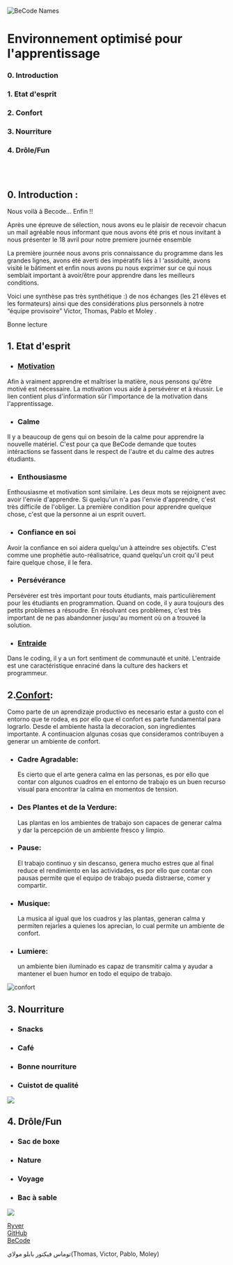 ![BeCode Names](https://media.giphy.com/media/3og0ISsCS8bQbhYAFO/giphy.gif)

# Environnement optimisé pour l'apprentissage


### 0. Introduction
### 1. Etat d'esprit
### 2. Confort
### 3. Nourriture
### 4. Drôle/Fun

</br>
</br>

## 0. Introduction : 

Nous voilà à Becode… Enfin !!

Après une épreuve de sélection, nous avons eu le plaisir de recevoir chacun un mail agréable nous informant que nous avons été pris et nous invitant à nous présenter le 18 avril pour notre premiere journée ensemble

La première journée nous avons pris connaissance du programme dans les grandes lignes, avons été averti des impératifs liés à l ‘assiduité, avons visité le bâtiment et enfin nous avons pu nous exprimer sur ce qui nous semblait important à avoir/être pour apprendre dans les meilleurs conditions. 

Voici une synthèse pas très synthétique :) de nos échanges (les 21 élèves et les formateurs) ainsi que des considérations plus personnels à notre “équipe provisoire” Victor, Thomas, Pablo et Moley .

Bonne lecture 



## 1. Etat d'esprit
* ### [Motivation](http://www.eduvs.ch/lcp/methode/index.php?option=com_content&task=view&id=7&Itemid=6&limit=1&limitstart=1)
Afin à vraiment apprendre et maîtriser la matière, nous pensons qu'être motivé est nécessaire. La motivation vous aide à persévérer et à réussir. Le lien contient plus d'information sûr l'importance de la motivation dans l'apprentissage.
* ### Calme
Il y a beaucoup de gens qui on besoin de la calme pour apprendre la nouvelle matériel. C'est pour ça que BeCode demande que toutes intéractions se fassent dans le respect de l'autre et du calme des autres étudiants.
* ### Enthousiasme
Enthousiasme et motivation sont similaire. Les deux mots se rejoignent avec avoir l'envie d'apprendre. Si quelqu'un n'a pas l'envie d'apprendre, c'est très difficile de l'obliger. La première condition pour apprendre quelque chose, c'est que la personne ai un esprit ouvert.
* ### Confiance en soi
Avoir la confiance en soi aidera quelqu'un à atteindre ses objectifs. C'est comme une prophétie auto-réalisatrice, quand quelqu'un croit qu'il peut faire quelque chose, il le fera.
* ### Persévérance
Persévérer est très important pour touts étudiants, mais particulièrement pour les étudiants en programmation. Quand on code, il y aura toujours des petits problèmes a résoudre. En résolvant ces problèmes, c'est très important de ne pas abandonner jusqu'au moment où on a trouveé la solution.
* ### [Entraide](https://www.icem-pedagogie-freinet.org/node/13377)
Dans le coding, il y a un fort sentiment de communauté et unité. L'entraide est une caractéristique enraciné dans la culture des hackers et programmeur.


## 2.[Confort](https://fr.wikipedia.org/wiki/Confort): 
   Como parte de un aprendizaje productivo es necesario estar a gusto con el entorno que te rodea, es por ello que el confort es parte fundamental para lograrlo. Desde el ambiente hasta la decoracion, son ingredientes importante. A continuacion  algunas cosas que consideramos contribuyen a generar un ambiente de confort.

* ### Cadre Agradable:
  Es cierto que el arte genera calma en las personas, es por ello que contar con algunos cuadros en el entorno de trabajo es un buen recurso visual para encontrar la calma en momentos de tension.

* ### Des Plantes et de la Verdure:
  Las plantas en los ambientes de trabajo son capaces de generar calma y dar la percepción de un ambiente fresco y limpio.

* ### Pause:
  El trabajo continuo y sin descanso, genera mucho estres que al final reduce el rendimiento en las actividades, es por ello que contar con pausas permite que el equipo de trabajo pueda distraerse, comer y compartir.

* ### Musique:
  La musica al igual que los cuadros y las plantas, generan calma y permiten rejarles a quienes los aprecian, lo cual permite un ambiente de confort.
  
* ### Lumiere:
  un ambiente bien iluminado es capaz de transmitir calma y ayudar a mantener el buen humor en todo el equipo de trabajo.
  
![confort](http://www.bestofinteriors.com/wp-content/uploads/2016/05/d0a55__modern-workspace-8.jpg)

## 3. Nourriture
* ### Snacks
* ### Café
* ### Bonne nourriture
* ### Cuistot de qualité
![](http://enseigner.tv5monde.com/sites/enseigner.tv5monde.com/files/assets/images/pdc-oldelaf-lecafe-visuel.jpg)

## 4. Drôle/Fun
* ### Sac de boxe
* ### Nature
* ### Voyage
* ### Bac à sable

![](http://gif.toutimages.com/images/bureautique/ordinateurs/ordi_022.gif)



[Ryver](https://becode.ryver.com)
</br>
[GitHub](https://github.com/)
</br>
[BeCode](http://register.becode.org/)

توماس فيكتور بابلو مولاي(Thomas, Victor, Pablo, Moley)
